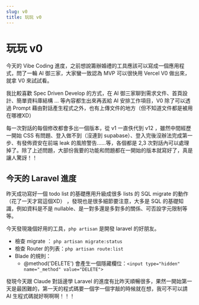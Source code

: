 ```yaml
---
slug: v0
title: 玩玩 v0
---
```

# 玩玩 v0

今天的 Vibe Coding 進度，之前想說籌辦婚禮的工具應該可以寫成一個應用程式，問了一輪 AI 御三家，大家蠻一致認為 MVP 可以很快用 Vercel V0 做出來，就拿 V0 來試試看。

我比較喜歡 Spec Driven Develop 的方式，在 AI 御三家聊到需求文件、首頁設計、簡單資料庫結構 ... 等內容都生出來再丟給 AI 安排工作項目，V0 除了可以透過 Prompt 藉由對話產生程式之外，也有上傳文件的地方（但不知道文件都是被用在哪裡XD）

每一次對話的每個修改都會多出一個版本，從 v1 一直佚代到 v12 ，雖然中間經歷一開始 CSS 有問題、登入做不到（沒連到 supabase）、登入完後沒辦法完成第一步、有發佈資安在前端 leak 的風險警告......等，各個都是 2,3 次對話內可以處理掉了。除了上述問題，大部份我要的功能和問題都在一開始的版本就寫好了，真是讓人驚訝！！

## 今天的 Laravel 進度

昨天成功寫好一個 todo list 的基礎應用升級成很多 lists 的 SQL migrate 的動作（花了一天才寫這個XD） ，發現也是很多細節要注意，大多是 SQL 的基礎知識，例如資料是不是 nullable、是一對多還是多對多的關係、可否設字元限制等等。

今天發現幾個好用的工具，`php artisan` 是開發 laravel 的好朋友。

* 檢查 migrate ： `php artisan migrate:status`
* 檢查 Router 的列表：`php artisan route:list`
* Blade 的規則：
	* @method('DELETE') 會產生一個隱藏欄位：`<input type="hidden" name="_method" value="DELETE">`

發現今天跟 Claude 對話邊學 Laravel 的進度有比昨天順暢很多，果然一開始第一天是最困難的，第一天的程式碼要一個字一個字敲的時候就在想，我可不可以請 AI 生程式碼就好啊啊啊！！！
